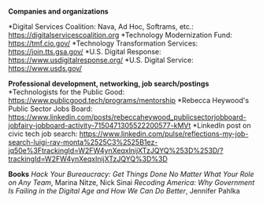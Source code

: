 **Companies and organizations**

*Digital Services Coalition: Nava, Ad Hoc, Softrams, etc.: https://digitalservicescoalition.org
*Technology Modernization Fund: https://tmf.cio.gov/
*Technology Transformation Services: https://join.tts.gsa.gov/
*U.S. Digital Response: https://www.usdigitalresponse.org/
*U.S. Digital Service: https://www.usds.gov/

**Professional development, networking, job search/postings**
*Technologists for the Public Good: https://www.publicgood.tech/programs/mentorship
*Rebecca Heywood's Public Sector Jobs Board: https://www.linkedin.com/posts/rebeccaheywood_publicsectorjobboard-jobfairy-jobboard-activity-7150471305522200577-kMVt
*LinkedIn post on civic tech job search: https://www.linkedin.com/pulse/reflections-my-job-search-luigi-ray-monta%2525C3%2525B1ez-jq50e%3FtrackingId=W2FW4ynXeqxlnijXTzJQYQ%253D%253D/?trackingId=W2FW4ynXeqxlnijXTzJQYQ%3D%3D

**Books**
*Hack Your Bureaucracy: Get Things Done No Matter What Your Role on Any Team*, Marina Nitze, Nick Sinai
*Recoding America: Why Government Is Failing in the Digital Age and How We Can Do Better*, Jennifer Pahlka
